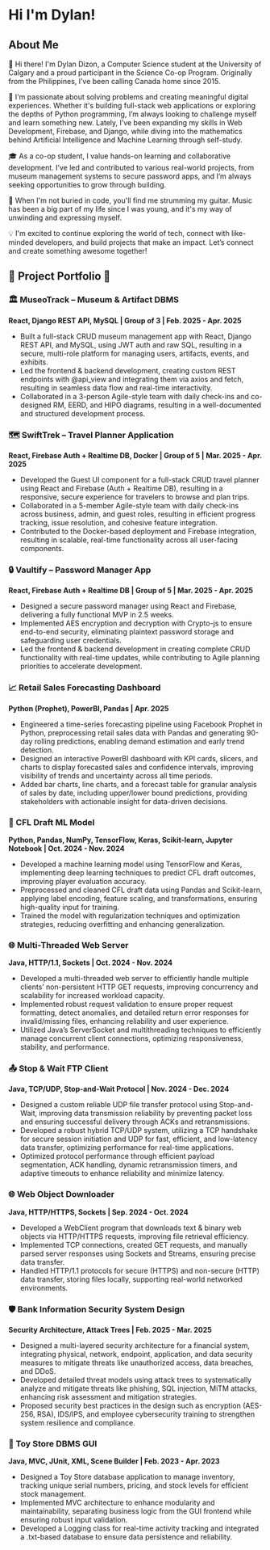 # Hi I'm Dylan! #

## About Me ##
👋 Hi there! I'm Dylan Dizon, a Computer Science student at the University of Calgary and a proud participant in the Science Co-op Program. Originally from the Philippines, I’ve been calling Canada home since 2015.

🚀 I'm passionate about solving problems and creating meaningful digital experiences. Whether it's building full-stack web applications or exploring the depths of Python programming, I’m always looking to challenge myself and learn something new. Lately, I’ve been expanding my skills in Web Development, Firebase, and Django, while diving into the mathematics behind Artificial Intelligence and Machine Learning through self-study.

🎓 As a co-op student, I value hands-on learning and collaborative development. I’ve led and contributed to various real-world projects, from museum management systems to secure password apps, and I’m always seeking opportunities to grow through building.

🎸 When I'm not buried in code, you'll find me strumming my guitar. Music has been a big part of my life since I was young, and it's my way of unwinding and expressing myself. 

💡 I'm excited to continue exploring the world of tech, connect with like-minded developers, and build projects that make an impact. Let’s connect and create something awesome together!

## 💼 Project Portfolio 💼
### 🏛️ MuseoTrack – Museum & Artifact DBMS
**React, Django REST API, MySQL | Group of 3 | Feb. 2025 - Apr. 2025**
- Built a full-stack CRUD museum management app with React, Django REST API, and MySQL, using JWT auth and raw SQL, resulting in a secure, multi-role platform for managing users, artifacts, events, and exhibits. 
- Led the frontend & backend development, creating custom REST endpoints with @api_view and integrating them via axios and fetch, resulting in seamless data flow and real-time interactivity. 
- Collaborated in a 3-person Agile-style team with daily check-ins and co-designed RM, EERD, and HIPO diagrams, resulting in a well-documented and structured development process.

### 🗺️ SwiftTrek – Travel Planner Application
**React, Firebase Auth + Realtime DB, Docker | Group of 5 | Mar. 2025 - Apr. 2025**
- Developed the Guest UI component for a full-stack CRUD travel planner using React and Firebase (Auth + Realtime DB), resulting in a responsive, secure experience for travelers to browse and plan trips.
- Collaborated in a 5-member Agile-style team with daily check-ins across business, admin, and guest roles, resulting in efficient progress tracking, issue resolution, and cohesive feature integration.
- Contributed to the Docker-based deployment and Firebase integration, resulting in scalable, real-time functionality across all user-facing components.

### 🔒 Vaultify – Password Manager App
**React, Firebase Auth + Realtime DB | Group of 5 | Mar. 2025 - Apr. 2025**
- Designed a secure password manager using React and Firebase, delivering a fully functional MVP in 2.5 weeks.
- Implemented AES encryption and decryption with Crypto-js to ensure end-to-end security, eliminating plaintext password storage and safeguarding user credentials. 
- Led the frontend & backend development in creating complete CRUD functionality with real-time updates, while contributing to Agile planning priorities to accelerate development.

### 📈 Retail Sales Forecasting Dashboard
**Python (Prophet), PowerBI, Pandas | Apr. 2025**
- Engineered a time-series forecasting pipeline using Facebook Prophet in Python, preprocessing retail sales data with Pandas and generating 90-day rolling predictions, enabling demand estimation and early trend detection.
- Designed an interactive PowerBI dashboard with KPI cards, slicers, and charts to display forecasted sales and confidence intervals, improving visibility of trends and uncertainty across all time periods.
- Added bar charts, line charts, and a forecast table for granular analysis of sales by date, including upper/lower bound predictions, providing stakeholders with actionable insight for data-driven decisions.

### 🧠 CFL Draft ML Model
**Python, Pandas, NumPy, TensorFlow, Keras, Scikit-learn, Jupyter Notebook | Oct. 2024 - Nov. 2024**
- Developed a machine learning model using TensorFlow and Keras, implementing deep learning techniques to predict CFL draft outcomes, improving player evaluation accuracy.
- Preprocessed and cleaned CFL draft data using Pandas and Scikit-learn, applying label encoding, feature scaling, and transformations, ensuring high-quality input for training.
- Trained the model with regularization techniques and optimization strategies, reducing overfitting and enhancing generalization.

### 🌐 Multi-Threaded Web Server
**Java, HTTP/1.1, Sockets | Oct. 2024 - Nov. 2024**
- Developed a multi-threaded web server to efficiently handle multiple clients’ non-persistent HTTP GET requests, improving concurrency and scalability for increased workload capacity.
- Implemented robust request validation to ensure proper request formatting, detect anomalies, and detailed return error responses for invalid/missing files, enhancing reliability and user experience.
- Utilized Java’s ServerSocket and multithreading techniques to efficiently manage concurrent client connections, optimizing responsiveness, stability, and performance.

### 📤 Stop & Wait FTP Client
**Java, TCP/UDP, Stop-and-Wait Protocol | Nov. 2024 - Dec. 2024**
- Designed a custom reliable UDP file transfer protocol using Stop-and-Wait, improving data transmission reliability by preventing packet loss and ensuring successful delivery through ACKs and retransmissions.
- Developed a robust hybrid TCP/UDP system, utilizing a TCP handshake for secure session initiation and UDP for fast, efficient, and low-latency data transfer, optimizing performance for real-time applications.
- Optimized protocol performance through efficient payload segmentation, ACK handling, dynamic retransmission timers, and adaptive timeouts to enhance reliability and minimize latency.

### 🌐 Web Object Downloader
**Java, HTTP/HTTPS, Sockets | Sep. 2024 - Oct. 2024**
- Developed a WebClient program that downloads text & binary web objects via HTTP/HTTPS requests, improving file retrieval efficiency.
- Implemented TCP connections, created GET requests, and manually parsed server responses using Sockets and Streams, ensuring precise data transfer.
- Handled HTTP/1.1 protocols for secure (HTTPS) and non-secure (HTTP) data transfer, storing files locally, supporting real-world networked environments.

### 🛡️ Bank Information Security System Design
**Security Architecture, Attack Trees | Feb. 2025 - Mar. 2025**
- Designed a multi-layered security architecture for a financial system, integrating physical, network, endpoint, application, and data security measures to mitigate threats like unauthorized access, data breaches, and DDoS. 
- Developed detailed threat models using attack trees to systematically analyze and mitigate threats like phishing, SQL injection, MiTM attacks, enhancing risk assessment and mitigation strategies.
- Proposed security best practices in the design such as encryption (AES-256, RSA), IDS/IPS, and employee cybersecurity training to strengthen system resilience and compliance.

### 🧸 Toy Store DBMS GUI
**Java, MVC, JUnit, XML, Scene Builder | Feb. 2023 - Apr. 2023**
- Designed a Toy Store database application to manage inventory, tracking unique serial numbers, pricing, and stock levels for efficient stock management.
- Implemented MVC architecture to enhance modularity and maintainability, separating business logic from the GUI frontend while ensuring robust input validation.
- Developed a Logging class for real-time activity tracking and integrated a .txt-based database to ensure data persistence and reliability.

